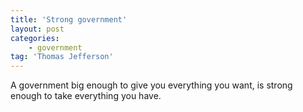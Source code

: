 ```yaml
---
title: 'Strong government'
layout: post
categories:
    - government
tag: 'Thomas Jefferson'
---
```


A government big enough to give you everything you want, is strong enough to take everything you have.